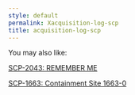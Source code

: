 ```yaml
---
style: default
permalink: Xacquisition-log-scp
title: acquisition-log-scp
---
```

You may also like:

[SCP-2043: REMEMBER ME](http://scp-wiki.net/scp-2043)

[SCP-1663: Containment Site 1663-0](http://scp-wiki.net/scp-1663)
